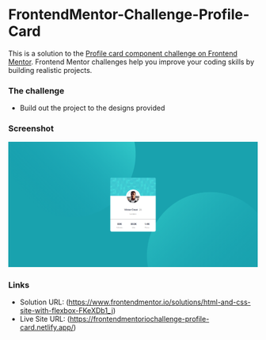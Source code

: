 # FrontendMentor-Challenge-Profile-Card

This is a solution to the [Profile card component challenge on Frontend Mentor](https://www.frontendmentor.io/challenges/profile-card-component-cfArpWshJ). 
Frontend Mentor challenges help you improve your coding skills by building realistic projects.

### The challenge

- Build out the project to the designs provided

### Screenshot

![](./images/screenshot.png)

### Links

- Solution URL: (https://www.frontendmentor.io/solutions/html-and-css-site-with-flexbox-FKeXDb1_j)
- Live Site URL: (https://frontendmentoriochallenge-profile-card.netlify.app/)
